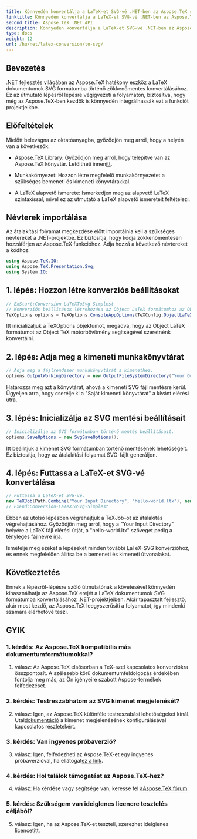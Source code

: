 ```yaml
---
title: Könnyedén konvertálja a LaTeX-et SVG-vé .NET-ben az Aspose.TeX segítségével
linktitle: Könnyedén konvertálja a LaTeX-et SVG-vé .NET-ben az Aspose.TeX segítségével
second_title: Aspose.TeX .NET API
description: Könnyedén konvertálja a LaTeX-et SVG-vé .NET-ben az Aspose.TeX segítségével. Egyszerűsítse dokumentumfeldolgozását ezzel az intuitív és hatékony könyvtárral.
type: docs
weight: 12
url: /hu/net/latex-conversion/to-svg/
---
```

## Bevezetés

.NET fejlesztés világában az Aspose.TeX hatékony eszköz a LaTeX dokumentumok SVG formátumba történő zökkenőmentes konvertálásához. Ez az útmutató lépésről lépésre végigvezeti a folyamaton, biztosítva, hogy még az Aspose.TeX-ben kezdők is könnyedén integrálhassák ezt a funkciót projektjeikbe.

## Előfeltételek

Mielőtt belevágna az oktatóanyagba, győződjön meg arról, hogy a helyén van a következők:

-  Aspose.TeX Library: Győződjön meg arról, hogy telepítve van az Aspose.TeX könyvtár. Letöltheti innen[itt](https://releases.aspose.com/tex/net/).

- Munkakörnyezet: Hozzon létre megfelelő munkakörnyezetet a szükséges bemeneti és kimeneti könyvtárakkal.

- A LaTeX alapvető ismerete: Ismerkedjen meg az alapvető LaTeX szintaxissal, mivel ez az útmutató a LaTeX alapvető ismereteit feltételezi.

## Névterek importálása

Az átalakítási folyamat megkezdése előtt importálnia kell a szükséges névtereket a .NET-projektbe. Ez biztosítja, hogy kódja zökkenőmentesen hozzáférjen az Aspose.TeX funkcióhoz. Adja hozzá a következő névtereket a kódhoz:

```csharp
using Aspose.TeX.IO;
using Aspose.TeX.Presentation.Svg;
using System.IO;
```

## 1. lépés: Hozzon létre konverziós beállításokat

```csharp
// ExStart:Conversion-LaTeXToSvg-Simplest
// Konverziós beállítások létrehozása az Object LaTeX formátumhoz az Object TeX motorbővítéskor.
TeXOptions options = TeXOptions.ConsoleAppOptions(TeXConfig.ObjectLaTeX);
```

Itt inicializáljuk a TeXOptions objektumot, megadva, hogy az Object LaTeX formátumot az Object TeX motorbővítmény segítségével szeretnénk konvertálni.

## 2. lépés: Adja meg a kimeneti munkakönyvtárat

```csharp
// Adja meg a fájlrendszer munkakönyvtárát a kimenethez.
options.OutputWorkingDirectory = new OutputFileSystemDirectory("Your Output Directory");
```

Határozza meg azt a könyvtárat, ahová a kimeneti SVG fájl mentésre kerül. Ügyeljen arra, hogy cserélje ki a "Saját kimeneti könyvtárat" a kívánt elérési útra.

## 3. lépés: Inicializálja az SVG mentési beállításait

```csharp
// Inicializálja az SVG formátumban történő mentés beállításait.
options.SaveOptions = new SvgSaveOptions();
```

Itt beállítjuk a kimenet SVG formátumban történő mentésének lehetőségeit. Ez biztosítja, hogy az átalakítási folyamat SVG-fájlt generáljon.

## 4. lépés: Futtassa a LaTeX-et SVG-vé konvertálása

```csharp
// Futtassa a LaTeX-et SVG-vé.
new TeXJob(Path.Combine("Your Input Directory", "hello-world.ltx"), new SvgDevice(), options).Run();
// ExEnd:Conversion-LaTeXToSvg-Simplest
```

Ebben az utolsó lépésben végrehajtjuk a TeXJob-ot az átalakítás végrehajtásához. Győződjön meg arról, hogy a "Your Input Directory" helyére a LaTeX fájl elérési útját, a "hello-world.ltx" szöveget pedig a tényleges fájlnévre írja.

Ismételje meg ezeket a lépéseket minden további LaTeX-SVG konverzióhoz, és ennek megfelelően állítsa be a bemeneti és kimeneti útvonalakat.

## Következtetés

Ennek a lépésről-lépésre szóló útmutatónak a követésével könnyedén kihasználhatja az Aspose.TeX erejét a LaTeX dokumentumok SVG formátumba konvertálásához .NET-projektjeiben. Akár tapasztalt fejlesztő, akár most kezdő, az Aspose.TeX leegyszerűsíti a folyamatot, így mindenki számára elérhetővé teszi.

## GYIK

### 1. kérdés: Az Aspose.TeX kompatibilis más dokumentumformátumokkal?

1. válasz: Az Aspose.TeX elsősorban a TeX-szel kapcsolatos konverziókra összpontosít. A szélesebb körű dokumentumfeldolgozás érdekében fontolja meg más, az Ön igényeire szabott Aspose-termékek felfedezését.

### 2. kérdés: Testreszabhatom az SVG kimenet megjelenését?

 2. válasz: Igen, az Aspose.TeX különféle testreszabási lehetőségeket kínál. Utal[dokumentáció](https://reference.aspose.com/tex/net/) a kimenet megjelenésének konfigurálásával kapcsolatos részletekért.

### 3. kérdés: Van ingyenes próbaverzió?

 3. válasz: Igen, felfedezheti az Aspose.TeX-et egy ingyenes próbaverzióval, ha ellátogat[ez a link](https://releases.aspose.com/).

### 4. kérdés: Hol találok támogatást az Aspose.TeX-hez?

 4. válasz: Ha kérdése vagy segítsége van, keresse fel a[Aspose.TeX fórum](https://forum.aspose.com/c/tex/47).

### 5. kérdés: Szükségem van ideiglenes licencre tesztelés céljából?

 5. válasz: Igen, ha az Aspose.TeX-et teszteli, szerezhet ideiglenes licencet[itt](https://purchase.aspose.com/temporary-license/).
